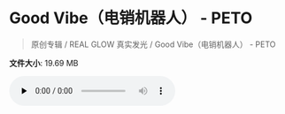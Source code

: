 # Good Vibe（电销机器人） - PETO

> 原创专辑 / REAL GLOW 真实发光 / Good Vibe（电销机器人） - PETO

**文件大小**: 19.69 MB

<audio preload="none" controls><source src="https://file.hsyhx.top/archive/原创专辑/REAL GLOW 真实发光/Good Vibe（电销机器人） - PETO.flac" type="audio/mpeg">🤔 您的浏览器不支持此音频格式</audio>